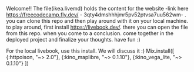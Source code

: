 Welcome!! The file(ikea.livemd) holds the content for the website -link here https://freecodecamp.fly.dev/ - 3qty4dmshhhjmr5pv52ptvsa7uu562wm- . you can clone this repo and then play around with it on your local machine.
to play around, first install https://livebook.dev/. there you can open the file from this repo.
when you come to a conclusion. come together in the deployed project and finalize your thoughts. have fun :)


For the local livebook, use this install. We will discuss it :)
Mix.install([
  {:httpoison, "~> 2.0"},
  {:kino_maplibre, "~> 0.1.10"},
  {:kino_vega_lite, "~> 0.1.10"}
])

